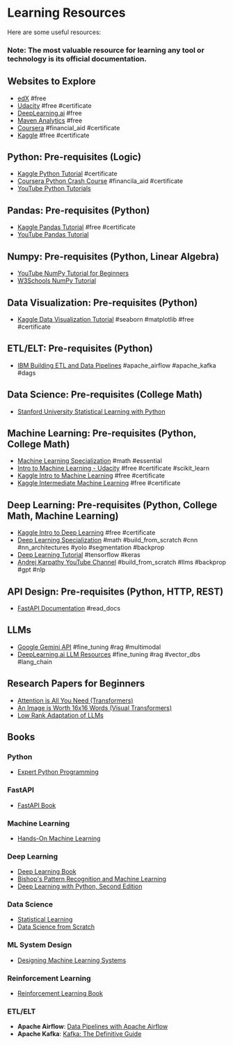 # Learning Resources
Here are some useful resources:
### Note: The most valuable resource for learning any tool or technology is its official documentation.

## Websites to Explore
- [edX](https://www.edx.org/) #free
- [Udacity](https://www.udacity.com/) #free #certificate
- [DeepLearning.ai](https://www.deeplearning.ai/) #free
- [Maven Analytics](https://mavenanalytics.io/) #free
- [Coursera](https://www.coursera.org/) #financial_aid #certificate
- [Kaggle](https://www.kaggle.com/) #free #certificate

## Python: Pre-requisites (Logic)
- [Kaggle Python Tutorial](https://www.kaggle.com/learn/python) #certificate
- [Coursera Python Crash Course](https://www.coursera.org/learn/python-crash-course) #financila_aid #certificate
- [YouTube Python Tutorials](https://youtu.be/_uQrJ0TkZlc)

## Pandas: Pre-requisites (Python)
- [Kaggle Pandas Tutorial](https://www.kaggle.com/learn/pandas) #free #certificate
- [YouTube Pandas Tutorial](https://www.youtube.com/watch?v=CmorAWRsCAw&list=PLeo1K3hjS3uuASpe-1LjfG5f14Bnozjwy)

## Numpy: Pre-requisites (Python, Linear Algebra)
- [YouTube NumPy Tutorial for Beginners](https://www.youtube.com/watch?v=QUT1VHiLmmI)
- [W3Schools NumPy Tutorial](https://www.w3schools.com/python/numpy/default.asp)

## Data Visualization: Pre-requisites (Python)
- [Kaggle Data Visualization Tutorial](https://www.kaggle.com/learn/data-visualization) #seaborn #matplotlib #free #certificate

## ETL/ELT: Pre-requisites (Python)
- [IBM Building ETL and Data Pipelines](https://www.edx.org/learn/data-engineering/ibm-building-etl-and-data-pipelines-with-bash-airflow-and-kafka) #apache_airflow #apache_kafka #dags

## Data Science: Pre-requisites (College Math)
- [Stanford University Statistical Learning with Python](https://www.edx.org/learn/python/stanford-university-statistical-learning-with-python)

## Machine Learning: Pre-requisites (Python, College Math)
- [Machine Learning Specialization](https://www.youtube.com/watch?v=vStJoetOxJg&list=PLkDaE6sCZn6FNC6YRfRQc_FbeQrF8BwGI) #math #essential
- [Intro to Machine Learning - Udacity](https://www.udacity.com/course/intro-to-machine-learning--ud120) #free #certificate #scikit_learn
- [Kaggle Intro to Machine Learning](https://www.kaggle.com/learn/intro-to-machine-learning) #free #certificate
- [Kaggle Intermediate Machine Learning](https://www.kaggle.com/learn/intermediate-machine-learning) #free #certificate

## Deep Learning: Pre-requisites (Python, College Math, Machine Learning)
- [Kaggle Intro to Deep Learning](https://www.kaggle.com/learn/intro-to-deep-learning) #free #certificate
- [Deep Learning Specialization](https://www.youtube.com/watch?v=CS4cs9xVecg&list=PLpFsSf5Dm-pd5d3rjNtIXUHT-v7bdaEIe) #math #build_from_scratch #cnn #nn_architectures #yolo #segmentation #backprop
- [Deep Learning Tutorial](https://www.youtube.com/watch?v=Mubj_fqiAv8&list=PLeo1K3hjS3uu7CxAacxVndI4bE_o3BDtO&pp=iAQB) #tensorflow #keras
- [Andrej Karpathy YouTube Channel](https://www.youtube.com/@AndrejKarpathy) #build_from_scratch #llms #backprop #gpt #nlp

## API Design: Pre-requisites (Python, HTTP, REST)
- [FastAPI Documentation](https://fastapi.tiangolo.com/) #read_docs

## LLMs
- [Google Gemini API](https://ai.google.dev/gemini-api) #fine_tuning #rag #multimodal
- [DeepLearning.ai LLM Resources](https://www.deeplearning.ai/) #fine_tuning #rag #vector_dbs #lang_chain

## Research Papers for Beginners
- [Attention is All You Need (Transformers)](https://arxiv.org/pdf/1706.03762)
- [An Image is Worth 16x16 Words (Visual Transformers)](https://arxiv.org/pdf/2010.11929)
- [Low Rank Adaptation of LLMs](https://arxiv.org/pdf/2106.09685)

## Books
### Python
- [Expert Python Programming](https://www.packtpub.com/en-us/product/expert-python-programming-fourth-edition-9781801071109)

### FastAPI
- [FastAPI Book](https://www.oreilly.com/library/view/fastapi/9781098135492/)

### Machine Learning
- [Hands-On Machine Learning](https://www.oreilly.com/library/view/hands-on-machine-learning/9781492032632/)

### Deep Learning
- [Deep Learning Book](https://www.deeplearningbook.org/)
- [Bishop's Pattern Recognition and Machine Learning](https://www.bishopbook.com/)
- [Deep Learning with Python, Second Edition](https://www.manning.com/books/deep-learning-with-python-second-edition)

### Data Science
- [Statistical Learning](https://www.statlearning.com/)
- [Data Science from Scratch](https://www.oreilly.com/library/view/data-science-from/9781492041122/)

### ML System Design
- [Designing Machine Learning Systems](https://www.oreilly.com/library/view/designing-machine-learning/9781098107956/)

### Reinforcement Learning
- [Reinforcement Learning Book](https://www.oreilly.com/library/view/reinforcement-learning/9781492072386/)

### ETL/ELT
- **Apache Airflow**: [Data Pipelines with Apache Airflow](https://www.manning.com/books/data-pipelines-with-apache-airflow)
- **Apache Kafka**: [Kafka: The Definitive Guide](https://www.oreilly.com/library/view/kafka-the-definitive/9781492043072/)
